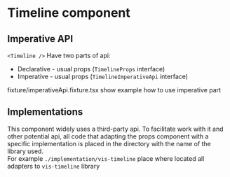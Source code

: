# Timeline component

## Imperative API

`<Timeline />` Have two parts of api:

- Declarative - usual props (`TimelineProps` interface)
- Imperative - usual props (`TimelineImperativeApi` interface)

fixture/imperativeApi.fixture.tsx show example how to use imperative part

## Implementations

This component widely uses a third-party api.
To facilitate work with it and other potential api, all code that adapting the props component with a specific implementation is placed in the directory with the name of the library used.  
For example `./implementation/vis-timeline` place where located all adapters to `vis-timeline` library
